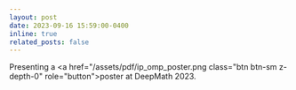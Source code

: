 ```yaml
---
layout: post
date: 2023-09-16 15:59:00-0400
inline: true
related_posts: false
---
```


Presenting a <a href="/assets/pdf/ip_omp_poster.png class="btn btn-sm z-depth-0" role="button">poster</a> at DeepMath 2023. 


